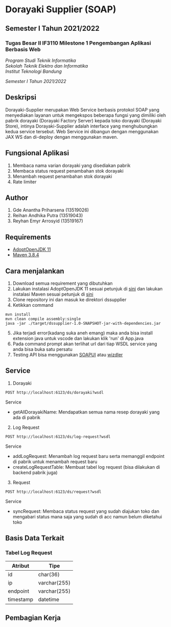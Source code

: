 # Dorayaki Supplier (SOAP)
## Semester I Tahun 2021/2022 
### Tugas Besar II IF3110 Milestone 1 Pengembangan Aplikasi Berbasis Web

*Program Studi Teknik Informatika* <br />
*Sekolah Teknik Elektro dan Informatika* <br />
*Institut Teknologi Bandung* <br />

*Semester I Tahun 2021/2022*

## Deskripsi
Dorayaki-Supplier merupakan Web Service berbasis protokol SOAP yang menyediakan layanan untuk mengekspos beberapa fungsi yang dimiliki oleh pabrik dorayaki (Dorayaki Factory Server) kepada toko dorayaki (Dorayaki Store), intinya Dorayaki-Supplier adalah interface yang menghubungkan kedua service tersebut. Web Service ini dibangun dengan menggunakan JAX WS dan di-deploy dengan menggunakan maven.

## Fungsional Aplikasi
1. Membaca nama varian dorayaki yang disediakan pabrik
2. Membaca status request penambahan stok dorayaki
3. Menambah request penambahan stok dorayaki
4. Rate limiter

## Author
1. Gde Anantha Priharsena (13519026)
2. Reihan Andhika Putra (13519043)
3. Reyhan Emyr Arrosyid (13519167)

## Requirements
- [AdoptOpenJDK 11](https://adoptopenjdk.net/)
- [Maven 3.8.4](https://maven.apache.org/download.cgi)

## Cara menjalankan
1. Download semua requirement yang dibutuhkan
2. Lakukan instalasi AdoptOpenJDK 11 sesuai petunjuk di [sini](https://adoptopenjdk.net/installation.html) dan lakukan instalasi Maven sesuai petunjuk di [sini](https://www.javatpoint.com/how-to-install-maven)
3. Clone repository ini dan masuk ke direktori dssupplier
4. Ketikkan command 
```
mvn install
mvn clean compile assembly:single
java -jar ./target/dssupplier-1.0-SNAPSHOT-jar-with-dependencies.jar
```
5. Jika terjadi error(kadang suka aneh emang) maka anda bisa install extension java untuk vscode dan lakukan klik 'run' di App.java
6. Pada command prompt akan terlihat url dari tiap WSDL service yang anda bisa buka satu persatu
7. Testing API bisa menggunakan [SOAPUI](https://www.soapui.org/downloads/soapui/) atau [wizdler](https://chrome.google.com/webstore/detail/wizdler/oebpmncolmhiapingjaagmapififiakb)

## Service 
1. Dorayaki
```
POST http://localhost:6123/ds/dorayaki?wsdl
```
Service
- getAllDorayakiName: Mendapatkan semua nama resep dorayaki yang ada di pabrik
2. Log Request
```
POST http://localhost:6123/ds/log-request?wsdl
```
Service
- addLogRequest: Menambah log request baru serta memanggil endpoint di pabrik untuk menambah request baru
- createLogRequestTable: Membuat tabel log request (bisa dilakukan di backend pabrik juga)
3. Request
```
POST http://localhost:6123/ds/request?wsdl
```
Service
- syncRequest: Membaca status request yang sudah diajukan toko dan mengabari status mana saja yang sudah di acc namun belum diketahui toko
  
## Basis Data Terkait
### Tabel Log Request
| Atribut     | Tipe |
| ----------- | ----------- |
| id      | char(36)       |
| ip   | varchar(255)        |
| endpoint   | varchar(255)        |
| timestamp   | datetime        |

## Pembagian Kerja